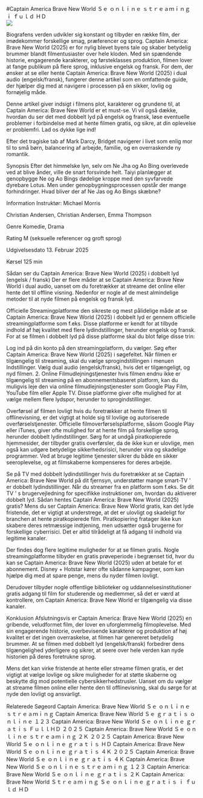 #Captain America Brave New World Ｓｅ ｏｎｌｉｎｅ ｓｔｒｅａｍｉｎｇ ｉ ｆｕｌｄ ＨＤ  
[![](https://i.imgur.com/qSNzIqt.png)](https://movie.rssnews.media/NTbKUSm.php)  
  
Biografens verden udvikler sig konstant og tilbyder en række film, der imødekommer forskellige smag, præferencer og sprog. Captain America: Brave New World (2025) er for nylig blevet byens tale og skaber betydelig brummer blandt filmentusiaster over hele kloden. Med sin spændende historie, engagerende karakterer, og førsteklasses produktion, filmen lover at fange publikum på flere sprog, inklusive engelsk og fransk. For dem, der ønsker at se eller hente Captain America: Brave New World (2025) i dual audio (engelsk/fransk), fungerer denne artikel som en omfattende guide, der hjælper dig med at navigere i processen på en sikker, lovlig og fornøjelig måde.

Denne artikel giver indsigt i filmens plot, karakterer og grundene til, at Captain America: Brave New World er et must-se. Vi vil også dække, hvordan du ser det med dobbelt lyd på engelsk og fransk, løse eventuelle problemer i forbindelse med at hente filmen gratis, og sikre, at din oplevelse er problemfri. Lad os dykke lige ind!

Efter det tragiske tab af Mark Darcy, Bridget navigerer i livet som enlig mor til to små børn, balancering af arbejde, familie, og en overraskende ny romantik.

Synopsis
Efter det himmelske lyn, selv om Ne Jha og Ao Bing overlevede ved at blive ånder, ville de snart forsvinde helt. Taiyi planlægger at genopbygge Ne og Ao Bings dødelige kroppe med den syvfarvede dyrebare Lotus. Men under genopbygningsprocessen opstår der mange forhindringer. Hvad bliver der af Ne Jas og Ao Bings skæbne?

Information
Instruktør: Michael Morris

Christian Andersen, Christian Andersen, Emma Thompson

Genre Komedie, Drama

Rating M (seksuelle referencer og groft sprog)

Udgivelsesdato 13. Februar 2025

Kørsel 125 min

Sådan ser du Captain America: Brave New World (2025) i dobbelt lyd (engelsk / fransk)
Der er flere måder at se Captain America: Brave New World i dual audio, uanset om du foretrækker at streame det online eller hente det til offline visning. Nedenfor er nogle af de mest almindelige metoder til at nyde filmen på engelsk og fransk lyd.

Officielle Streamingplatforme den sikreste og mest pålidelige måde at se Captain America: Brave New World (2025) i dobbelt lyd er gennem officielle streamingplatforme som f.eks. Disse platforme er kendt for at tilbyde indhold af høj kvalitet med flere lydindstillinger, herunder engelsk og fransk.
For at se filmen i dobbelt lyd på disse platforme skal du blot følge disse trin:

Log ind på din konto på den streamingplatform, du vælger. Søg efter Captain America: Brave New World (2025) i søgefeltet. Når filmen er tilgængelig til streaming, skal du vælge sprogindstillingen i menuen Indstillinger. Vælg dual audio (engelsk/fransk), hvis det er tilgængeligt, og nyd filmen. 2. Online Filmudlejningstjenester hvis filmen endnu ikke er tilgængelig til streaming på en abonnementsbaseret platform, kan du muligvis leje den via online filmudlejningstjenester som Google Play Film, YouTube film eller Apple TV. Disse platforme giver ofte mulighed for at vælge mellem flere lydspor, herunder to sprogindstillinger.

Overførsel af filmen lovligt hvis du foretrækker at hente filmen til offlinevisning, er det vigtigt at holde sig til lovlige og autoriserede overførselstjenester. Officielle filmoverførselsplatforme, såsom Google Play eller iTunes, giver ofte mulighed for at hente film på forskellige sprog, herunder dobbelt lydindstillinger.
Sørg for at undgå piratkopierede hjemmesider, der tilbyder gratis overførsler, da de ikke kun er ulovlige, men også kan udgøre betydelige sikkerhedsrisici, herunder vira og skadelige programmer. Ved at bruge legitime tjenester sikrer du både en sikker seeroplevelse, og at filmskaberne kompenseres for deres arbejde.

Se på TV med dobbelt lydindstillinger hvis du foretrækker at se Captain America: Brave New World på dit fjernsyn, understøtter mange smart-TV ' er dobbelt lydindstillinger. Når du streamer fra en platform som f.eks. Se dit TV ' s brugervejledning for specifikke instruktioner om, hvordan du aktiverer dobbelt lyd.
Sådan hentes Captain America: Brave New World (2025) gratis?
Mens du ser Captain America: Brave New World gratis, kan det lyde fristende, det er vigtigt at understrege, at det er ulovligt og skadeligt for branchen at hente piratkopierede film. Piratkopiering fratager ikke kun skabere deres retmæssige indtjening, men udsætter også brugerne for forskellige cyberrisici. Det er altid tilrådeligt at få adgang til indhold via legitime kanaler.

Der findes dog flere legitime muligheder for at se filmen gratis. Nogle streamingplatforme tilbyder en gratis prøveperiode i begrænset tid, hvor du kan se Captain America: Brave New World (2025) uden at betale for et abonnement. Disney + Hotstar kører ofte sådanne kampagner, som kan hjælpe dig med at spare penge, mens du nyder filmen lovligt.

Derudover tilbyder nogle offentlige biblioteker og uddannelsesinstitutioner gratis adgang til film for studerende og medlemmer, så det er værd at kontrollere, om Captain America: Brave New World er tilgængelig via disse kanaler.

Konklusion
Afslutningsvis er Captain America: Brave New World (2025) en gribende, veludformet film, der lover en uforglemmelig filmoplevelse. Med sin engagerende historie, overbevisende karakterer og produktion af høj kvalitet er det ingen overraskelse, at filmen har genereret betydelig brummer. At se filmen med dobbelt lyd (engelsk/fransk) forbedrer dens tilgængelighed yderligere og sikrer, at seere over hele verden kan nyde historien på deres foretrukne sprog.

Mens det kan virke fristende at hente eller streame filmen gratis, er det vigtigt at vælge lovlige og sikre muligheder for at støtte skaberne og beskytte dig mod potentielle cybersikkerhedstrusler. Uanset om du vælger at streame filmen online eller hente den til offlinevisning, skal du sørge for at nyde den lovligt og ansvarligt.

Relaterede Søgeord
Captain America: Brave New World Ｓｅ ｏｎｌｉｎｅ ｓｔｒｅａｍｉｎｇ
Captain America: Brave New World Ｓｅ ｇｒａｔｉｓ ｏｎｌｉｎｅ １２３
Captain America: Brave New World Ｓｅ ｏｎｌｉｎｅ ｇｒａｔｉｓ ＦｕｌｌＨＤ ２０２５
Captain America: Brave New World Ｓｅ ｏｎｌｉｎｅ ｓｔｒｅａｍｉｎｇ ２Ｋ ２０２５
Captain America: Brave New World Ｓｅ ｏｎｌｉｎｅ ｇｒａｔｉｓ ＨＤ
Captain America: Brave New World Ｓｅ ｏｎｌｉｎｅ ｇｒａｔｉｓ ４Ｋ ２０２５
Captain America: Brave New World Ｓｅ ｏｎｌｉｎｅ ｇｒａｔｉｓ ４Ｋ
Captain America: Brave New World Ｓｅ ｏｎｌｉｎｅ ｓｔｒｅａｍｉｎｇ １２３
Captain America: Brave New World Ｓｅ ｏｎｌｉｎｅ ｇｒａｔｉｓ ２Ｋ
Captain America: Brave New World Ｓｔｒｅａｍｉｎｇ Ｓｅ ｏｎｌｉｎｅ ｇｒａｔｉｓ ｉ ｆｕｌｄ ＨＤ
